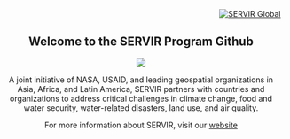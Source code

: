<div align="right">
  <a href="https://servirglobal.net"><img src="https://img.shields.io/badge/SERVIR-Global-green" alt="SERVIR Global" /></a> 
</div>
<div align="center">
<h2> Welcome to the SERVIR Program Github</h2>
<img src="https://tkms.servirglobal.net/static/training/SERVIR_Logo.png">
<p>A joint initiative of NASA, USAID, and leading geospatial organizations in Asia, Africa, and Latin America, 
  SERVIR partners with countries and organizations to address critical challenges in climate change, 
  food and water security, water-related disasters, land use, and air quality.</p>
<p>For more information about SERVIR, visit our <a href="https://servirglobal.net">website</a></p>
</div>
